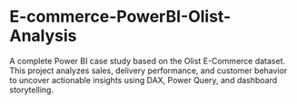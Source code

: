 # E-commerce-PowerBI-Olist-Analysis
A complete Power BI case study based on the Olist E-Commerce dataset. This project analyzes sales, delivery performance, and customer behavior to uncover actionable insights using DAX, Power Query, and dashboard storytelling.
